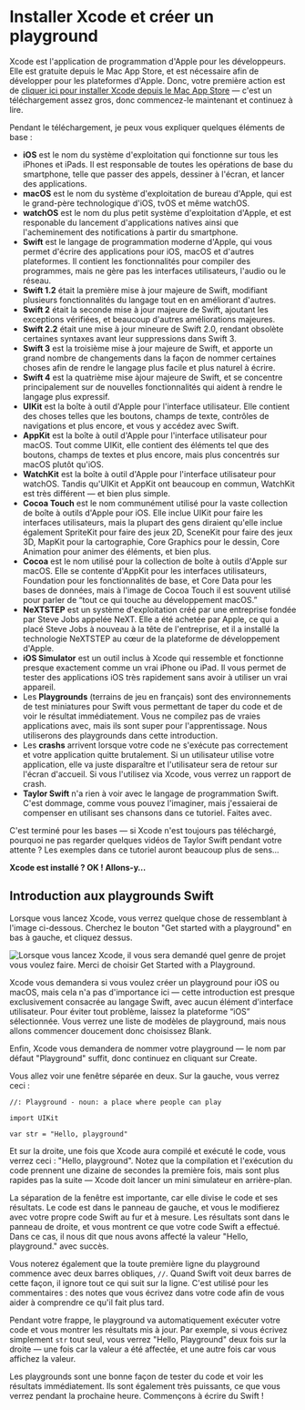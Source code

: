 # Installer Xcode et créer un playground

Xcode est l'application de programmation d'Apple pour les développeurs. Elle est gratuite depuis le Mac App Store, et est nécessaire afin de développer pour les plateformes d'Apple. Donc, votre première action est de [cliquer ici pour installer Xcode depuis le Mac App  Store](https://itunes.apple.com/us/app/xcode/id497799835?mt=12&at=10l8cn&ct=hws) — c'est un téléchargement assez gros, donc commencez-le maintenant et continuez à lire.

Pendant le téléchargement, je peux vous expliquer quelques éléments de base :

- **iOS** est le nom du système d'exploitation qui fonctionne sur tous les iPhones et iPads. Il est responsable de toutes les opérations de base du smartphone, telle que passer des appels, dessiner à l'écran, et lancer des applications.
- **macOS** est le nom du système d'exploitation de bureau d'Apple, qui est le grand-père technologique d'iOS, tvOS et même watchOS.
- **watchOS** est le nom du plus petit système d'exploitation d'Apple, et est responable du lancement d'applications natives ainsi que l'acheminement des notifications à partir du smartphone.
- **Swift** est le langage de programmation moderne d'Apple, qui vous permet d'écrire des applications pour iOS, macOS et d'autres plateformes. Il contient les fonctionnalités pour compiler des programmes, mais ne gère pas les interfaces utilisateurs, l'audio ou le réseau.
- **Swift 1.2** était la première mise à jour majeure de Swift, modifiant plusieurs fonctionnalités du langage tout en en améliorant d'autres.
- **Swift 2** était la seconde mise à jour majeure de Swift, ajoutant les exceptions vérifiées, et beaucoup d'autres améliorations majeures.
- **Swift 2.2** était une mise à jour mineure de Swift 2.0, rendant obsolète certaines syntaxes avant leur suppressions dans Swift 3.
- **Swift 3** est la troisième mise à jour majeure de Swift, et apporte un grand nombre de changements dans la façon de nommer certaines choses afin de rendre le langage plus facile et plus naturel à écrire.
- **Swift 4** est la quatrième mise àjour majeure de Swift, et se concentre principalement sur de nouvelles fonctionnalités qui aident à rendre le langage plus expressif.
- **UIKit** est la boîte à outil d'Apple pour l'interface utilisateur. Elle contient des choses telles que les boutons, champs de texte, contrôles de navigations et plus encore, et vous y accédez avec Swift.
- **AppKit** est la boîte à outil d'Apple pour l'interface utilisateur pour macOS. Tout comme UIKit, elle contient des éléments tel que des boutons, champs de textes et plus encore, mais plus concentrés sur macOS plutôt qu'iOS.
- **WatchKit** est la boîte à outil d'Apple pour l'interface utilisateur pour watchOS. Tandis qu'UIKit et AppKit ont beaucoup en commun, WatchKit est très différent — et bien plus simple.
- **Cocoa Touch** est le nom communément utilisé pour la vaste collection de boîte à outils d'Apple pour iOS. Elle inclue UIKit pour faire les interfaces utilisateurs, mais la plupart des gens diraient qu'elle inclue également SpriteKit pour faire des jeux 2D, SceneKit pour faire des jeux 3D, MapKit pour la cartographie, Core Graphics pour le dessin, Core Animation pour animer des éléments, et bien plus.
- **Cocoa** est le nom utilisé pour la collection de boîte à outils d'Apple sur macOS. Elle se contente d'AppKit pour les interfaces utilisateurs, Foundation pour les fonctionnalités de base, et Core Data pour les bases de données, mais à l'image de Cocoa Touch il est souvent utilisé pour parler de “tout ce qui touche au développement macOS.”
- **NeXTSTEP** est un système d'exploitation créé par une entreprise fondée par Steve Jobs appelée NeXT. Elle a été achetée par Apple, ce qui a placé Steve Jobs à nouveau à la tête de l'entreprise, et il a installé la technologie NeXTSTEP au cœur de la plateforme de développement d'Apple.
- **iOS Simulator** est un outil inclus à Xcode qui ressemble et fonctionne presque exactement comme un vrai iPhone ou iPad. Il vous permet de tester des applications iOS très rapidement sans avoir à utiliser un vrai appareil.
- Les **Playgrounds** (terrains de jeu en français) sont des environnements de test miniatures pour Swift vous permettant de taper du code et de voir le résultat immédiatement. Vous ne compilez pas de vraies applications avec, mais ils sont super pour l'apprentissage. Nous utiliserons des playgrounds dans cette introduction.
- Les **crashs** arrivent lorsque votre code ne s'exécute pas correctement et votre application quitte brutalement. Si un utilisateur utilise votre application, elle va juste disparaître et l'utilisateur sera de retour sur l'écran d'accueil. Si vous l'utilisez via Xcode, vous verrez un rapport de crash.
- **Taylor Swift** n'a rien à voir avec le langage de programmation Swift. C'est dommage, comme vous pouvez l'imaginer, mais j'essaierai de compenser en utilisant ses chansons dans ce tutoriel. Faites avec.

C'est terminé pour les bases — si Xcode n'est toujours pas téléchargé, pourquoi ne pas regarder quelques vidéos de Taylor Swift pendant votre attente ? Les exemples dans ce tutoriel auront beaucoup plus de sens…

**Xcode est installé ? OK ! Allons-y…**

## Introduction aux playgrounds Swift

Lorsque vous lancez Xcode, vous verrez quelque chose de ressemblant à l'image ci-dessous. Cherchez le bouton "Get started with a playground" en bas à gauche, et cliquez dessus.

![Lorsque vous lancez Xcode, il vous sera demandé quel genre de projet vous voulez faire. Merci de choisir Get Started with a Playground.](0-1.png)

Xcode vous demandera si vous voulez créer un playground pour iOS ou macOS, mais cela n'a pas d'importance ici — cette introduction est presque exclusivement consacrée au langage Swift, avec aucun élément d'interface utilisateur. Pour éviter tout problème, laissez la plateforme “iOS” sélectionnée. Vous verrez une liste de modèles de playground, mais nous allons commencer doucement donc choisissez Blank.

Enfin, Xcode vous demandera de nommer votre playground — le nom par défaut "Playground" suffit, donc continuez en cliquant sur Create.

Vous allez voir une fenêtre séparée en deux. Sur la gauche, vous verrez ceci :

    //: Playground - noun: a place where people can play

    import UIKit

    var str = "Hello, playground"

Et sur la droite, une fois que Xcode aura compilé et exécuté le code, vous verrez ceci : "Hello, playground". Notez que la compilation et l'exécution du code prennent une dizaine de secondes la première fois, mais sont plus rapides pas la suite — Xcode doit lancer un mini simulateur en arrière-plan.

La séparation de la fenêtre est importante, car elle divise le code et ses résultats. Le code est dans le panneau de gauche, et vous le modifierez avec votre propre code Swift au fur et à mesure. Les résultats sont dans le panneau de droite, et vous montrent ce que votre code Swift a effectué. Dans ce cas, il nous dit que nous avons affecté la valeur "Hello, playground." avec succès.

Vous noterez également que la toute première ligne du playground commence avec deux barres obliques, `//`. Quand Swift voit deux barres de cette façon, il ignore tout ce qui suit sur la ligne. C'est utilisé pour les commentaires : des notes que vous écrivez dans votre code afin de vous aider à comprendre ce qu'il fait plus tard.

Pendant votre frappe, le playground va automatiquement exécuter votre code et vous montrer les résultats mis à jour. Par exemple, si vous écrivez simplement `str` tout seul, vous verrez "Hello, Playground" deux fois sur la droite — une fois car la valeur a été affectée, et une autre fois car vous affichez la valeur.

Les playgrounds sont une bonne façon de tester du code et voir les résultats immédiatement. Ils sont également très puissants, ce que vous verrez pendant la prochaine heure. Commençons à écrire du Swift !
